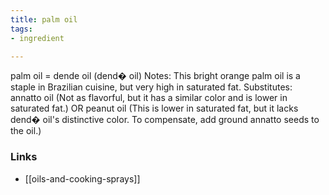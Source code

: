 ```yaml
---
title: palm oil
tags:
- ingredient

---
```

palm oil = dende oil (dend� oil) Notes: This bright orange palm oil is a staple in Brazilian cuisine, but very high in saturated fat. Substitutes: annatto oil (Not as flavorful, but it has a similar color and is lower in saturated fat.) OR peanut oil (This is lower in saturated fat, but it lacks dend� oil's distinctive color. To compensate, add ground annatto seeds to the oil.)

### Links

* [[oils-and-cooking-sprays]]
